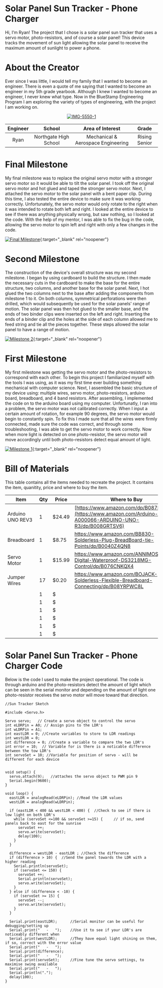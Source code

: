 ﻿# Solar Panel Sun Tracker - Phone Charger
Hi, I’m Ryan! The project that I chose is a solar panel sun tracker that uses a servo motor, photo-resistors, and of course a solar panel! This device tracks the movement of sun light allowing the solar panel to receive the maximum amount of sunlight to power a phone.

# About the Creator
Ever since I was little, I would tell my family that I wanted to become an engineer. There is even a quote of me saying that I wanted to become an engineer in my 5th grade yearbook. Although I knew I wanted to become an engineer, I never knew what type. Now in the BlueStamp Engineering Program I am exploring the variety of types of engineering, with the project I am working on.

<p align="center">
<a href="https://imgbb.com/"><img src="https://i.ibb.co/gvccW8z/IMG-5550-1.jpg" alt="IMG-5550-1" border="0"></a><br />
</p>

| **Engineer** | **School** | **Area of Interest** | **Grade** |
|:--:|:--:|:--:|:--:|
| Ryan | Northgate High School | Mechanical & Aerospace Engineering | Rising Senior

# Final Milestone
My final milestone was to replace the original servo motor with a stronger servo motor so it would be able to tilt the solar panel. I took off the original servo motor and hot glued and taped the stronger servo motor. Next, I attached the servo motor to the solar panel with a bent paper clip. During this time, I also tested the entire device to make sure it was working correctly. Unfortunately, the servo motor would only rotate to the right when it was intended to rotate both left and right. I looked at the entire device to see if there was anything physically wrong, but saw nothing, so I looked at the code. With the help of my mentor, I was able to fix the bug in the code, allowing the servo motor to spin left and right with only a few changes in the code.

[![Final Milestone](https://res.cloudinary.com/marcomontalbano/image/upload/v1660086697/video_to_markdown/images/youtube--ifvLpzCMu4I-c05b58ac6eb4c4700831b2b3070cd403.jpg)](https://www.youtube.com/watch?v=ifvLpzCMu4I "Final Milestone"){:target="_blank" rel="noopener"}

# Second Milestone
The construction of the device's overall structure was my second milestone. I began by using cardboard to build the structure. I then made the necessary cuts in the cardboard to make the base for the entire structure, two columns, and another base for the solar panel. Next, I hot glued the two columns next to the base after adding the components from milestone 1 to it. On both columns, symmetrical perforations were then drilled, which would subsequently be used for the solar panels' range of motion. The solar panel was then hot glued to the smaller base, and the ends of two binder clips were inserted on the left and right. Inserting the ends of a binder clip and the holes at the side of each column allowed me to feed string and tie all the pieces together. These steps allowed the solar panel to have a range of motion.

[![Milestone 2](https://res.cloudinary.com/marcomontalbano/image/upload/v1659733180/video_to_markdown/images/youtube--GMWZ74NauQs-c05b58ac6eb4c4700831b2b3070cd403.jpg)](https://www.youtube.com/watch?v=GMWZ74NauQs "Milestone 2"){:target="_blank" rel="noopener"}

# First Milestone
My first milestone was getting the servo motor and the photo-resistors to correspond with each other. To begin this project I familiarized myself with the tools I was using, as it was my first time ever building something mechanical with computer science. Next, I assembled the basic structure of my device using: multiple wires, servo motor, photo-resistors, arduino board, breadboard, and 4 band resistors. After assembling, I implemented the code on to the arduino board using my computer. Unfortunatly, I ran into a problem, the servo motor was not calibrated correctly. When I input a certain amount of rotation, for example 90 degrees, the servo motor would begin to constantly spin. To fix this I made sure that all the wires were firmly connected, made sure the code was correct, and through some troubleshooting, I was able to get the servo motor to work correctly. Now when more light is detected on one photo-resistor, the servo motor will move accordingly until both photo-resistors detect equal amount of light.

[![Milestone 1](https://res.cloudinary.com/marcomontalbano/image/upload/v1659481958/video_to_markdown/images/youtube--cIgtUEMW-1w-c05b58ac6eb4c4700831b2b3070cd403.jpg)](https://www.youtube.com/watch?v=cIgtUEMW-1w "Milestone 1"){:target="_blank" rel="noopener"}

# Bill of Materials 

This table contains all the items needed to recreate the project. It contains the item, quanitity, price and where to buy the item.  

| Item | Qty | Price | Where to Buy |
| ------------- | ------------- | ------------- | ------------- |
| Arduino UNO REV3  | 1  | $24.49  | [https://www.amazon.com/dp/B087R8DLG6](https://www.amazon.com/Arduino-A000066-ARDUINO-UNO-R3/dp/B008GRTSV6)  |
| Breadboard  | 1  | $8.75  | https://www.amazon.com/BB830-Solderless-Plug-BreadBoard-tie-Points/dp/B0040Z4QN8  |
| Servo Motor  | 1  | $15.99  | https://www.amazon.com/ANNIMOS-Digital-Waterproof-DS3218MG-Control/dp/B076CNKQX4  |
| Jumper Wires  | 17  | $0.20  | https://www.amazon.com/BOJACK-Solderless-Flexible-Breadboard-Connecting/dp/B08YRPWC8L  |
|   | 1  | $  |   |
|   | 1  | $  |   |
|   | 1  | $  |   |
|   | 1  | $  |   |
|   | 1  | $  |   |
|   | 1  | $  |   |



# Solar Panel Sun Tracker - Phone Charger Code

Below is the code I used to make the project operational. The code is through arduino and the photo-resistors detect the amount of light which can be seen in the serial monitor and depending on the amount of light one photo-resistor receives the servo motor will move toward that direction.

``` 
//Sun Tracker Sketch 

#include <Servo.h>

Servo servo;   // Create a servo object to control the servo
int eLDRPin = A0; // Assign pins to the LDR's
int wLDRPin = A1;
int eastLDR = 0; //Create variables to store to LDR readings
int westLDR = 0;
int difference = 0; //Create a variable to compare the two LDR's
int error = 10;  // Variable for is there is a noticable difference between the tow LDR's
int servoSet = 10; //Variable for position of servo - will be different for each device


void setup() {
  servo.attach(9);   //attaches the servo object to PWM pin 9
  Serial.begin(9600); 
}

void loop() {
  eastLDR = analogRead(eLDRPin); //Read the LDR values
  westLDR = analogRead(wLDRPin);

  if (eastLDR < 400 && westLDR < 400) {  //Check to see if there is low light on both LDR's
    while (servoSet <=100 && servoSet >=15) {     // if so, send panels back to east for the sunrise
      servoSet ++;
      servo.write(servoSet);
      delay(100);
    }
  }

  difference = westLDR - eastLDR ; //Check the difference 
  if (difference > 10) {  //Send the panel towards the LDR with a higher reading
    Serial.println(servoSet);
    if (servoSet <= 150) {
      servoSet ++;
      Serial.println(servoSet);
      servo.write(servoSet);
    }
  } else if (difference < -10) {
    if (servoSet >= 15) {
      servoSet --;
      servo.write(servoSet);
    }
  } 
  
  Serial.print(eastLDR);      //Serial monitor can be useful for debugging/setting up
  Serial.print("   -   ");    //Use it to see if your LDR's are noticeably different when
  Serial.print(westLDR);      //They have equal light shining on them, if so, correct with the error value
  Serial.print("   -   ");
  Serial.print(difference);   
  Serial.print("   -   ");
  Serial.print(servoSet);     //Fine tune the servo settings, to maximise swing available
  Serial.print("   -   ");
  Serial.println(".");
  delay(100);
}
```
